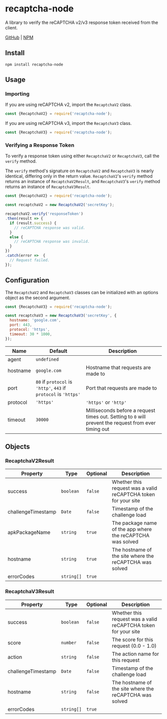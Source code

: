 # recaptcha-node
A library to verify the reCAPTCHA v2/v3 response token received from the client.

[GitHub](https://github.com/jaredcrimmins/recaptcha-node) | [NPM](https://www.npmjs.com/package/recaptcha-node)

## Install

```shell
npm install recaptcha-node
```

## Usage

### Importing

If you are using reCAPTCHA v2, import the `RecaptchaV2` class.

```javascript
const {RecaptchaV2} = require('recaptcha-node');
```

If you are using reCAPTCHA v3, import the `RecaptchaV3` class.

```javascript
const {RecaptchaV3} = require('recaptcha-node');
```

### Verifying a Response Token

To verify a response token using either `RecaptchaV2` or `RecaptchaV3`, call the `verify` method.

The `verify` method's signature on `RecaptchaV2` and `RecaptchaV3` is nearly identical, differing only in the return value. `RecaptchaV2`'s `verify` method returns an instance of `RecaptchaV2Result`, and `RecaptchaV3`'s `verify` method returns an instance of `RecaptchaV3Result`.

```javascript
const {RecaptchaV2} = require('recaptcha-node');

const recaptchaV2 = new RecaptchaV2('secretKey');

recaptchaV2.verify('responseToken')
.then(result => {
  if (result.success) {
    // reCAPTCHA response was valid.
  }
  else {
    // reCAPTCHA response was invalid.
  }
})
.catch(error =>  {
  // Request failed.
});
```

## Configuration

The `RecaptchaV2` and `RecaptchaV3` classes can be initialized with an options object as the second argument.

```javascript
const {RecaptchaV3} = require('recaptcha-node');

const recaptchaV3 = new RecaptchaV3('secretKey', {
  hostname: 'google.com',
  port: 443,
  protocol: 'https',
  timeout: 30 * 1000,
});
```

Name | Default | Description
---- | ------- | -----------
agent | `undefined` |
hostname | `google.com` | Hostname that requests are made to
port | `80` if `protocol` is `'http'`, `443` if `protocol` is  `'https'` | Port that requests are made to
protocol | `'https'` | `'https'` or `'http'` | Protocol that requests are made with
timeout | `30000` | Milliseconds before a request times out. Setting to `0` will prevent the request from ever timing out

## Objects

### RecaptchaV2Result

Property | Type | Optional | Description
-------- | ---- | -------- | -----------
success | `boolean` | `false` | Whether this request was a valid reCAPTCHA token for your site
challengeTimestamp | `Date` | `false` | Timestamp of the challenge load
apkPackageName | `string` | `true` | The package name of the app where the reCAPTCHA was solved
hostname | `string` | `true` | The hostname of the site where the reCAPTCHA was solved
errorCodes | `string[]` | `true` |

### RecaptchaV3Result

Property | Type | Optional | Description
-------- | ---- | -------- | -----------
success | `boolean` | `false` | Whether this request was a valid reCAPTCHA token for your site
score | `number` | `false` | The score for this request (0.0 - 1.0)
action | `string` | `false` | The action name for this request
challengeTimestamp | `Date` | `false` | Timestamp of the challenge load
hostname | `string` | `false` | The hostname of the site where the reCAPTCHA was solved
errorCodes | `string[]` | `true` | 